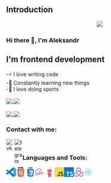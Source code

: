 ## Introduction
<p align="center">
<img src="https://readme-typing-svg.demolab.com/?lines=3+%2B%20years%20of%20coding%20experience&font=Fira%20Code&center=true&width=700&height=45&color=fff53a&vCenter=true&pause=1000&size=25" /></a>
</p>

### Hi there 👋, I'm Aleksandr

## I'm frontend development
-⚡ I love writing code  
-🥅 Constantly learning new things  
-💪 I love doing sports  


<a href="#">
  <img align="center" src="https://komarev.com/ghpvc/?username=ADmurAJI" />
  <img align="center" src="https://www.codewars.com/users/ADmurAJI/badges/micro" />
</a>

<br />
<br />

<a href="#">
  <img
    align="center"
    src="https://github-readme-stats.vercel.app/api/top-langs/?username=ADmurAJI&langs_count=8&layout=pie"
  />
</a>

<a href="#">
  <img
    align="center"
    //src="https://github-readme-stats.vercel.app/api?username=ADmurAJI"
  />
</a>



### Contact with me: 

[<img align="left" width="22px" src="https://www.svgrepo.com/show/349554/vk.svg" alt="vk"/>][VK]
[<img align="left" width="22px" src="https://www.svgrepo.com/show/354443/telegram.svg" alt="telegram"/>][TG]

<br/> 

### Languages and Tools:

<img align="left" width="26px" src="https://raw.githubusercontent.com/github/explore/80688e429a7d4ef2fca1e82350fe8e3517d3494d/topics/visual-studio-code/visual-studio-code.png" alt="visual-studio-code"/>
<img align="left" width="26px" src="https://raw.githubusercontent.com/github/explore/80688e429a7d4ef2fca1e82350fe8e3517d3494d/topics/html/html.png" alt="html"/>
<img align="left" width="26px" src="https://raw.githubusercontent.com/github/explore/80688e429a7d4ef2fca1e82350fe8e3517d3494d/topics/css/css.png" alt="css"/>
<img align="left" width="26px" src="https://raw.githubusercontent.com/github/explore/80688e429a7d4ef2fca1e82350fe8e3517d3494d/topics/sass/sass.png" alt="sass"/>
<img align="left" width="26px" src="https://raw.githubusercontent.com/github/explore/80688e429a7d4ef2fca1e82350fe8e3517d3494d/topics/gulp/gulp.png" alt="gulp"/>
<img align="left" width="26px" src="https://raw.githubusercontent.com/github/explore/80688e429a7d4ef2fca1e82350fe8e3517d3494d/topics/javascript/javascript.png" alt="javascript"/>
<img align="left" width="26px" src="https://raw.githubusercontent.com/github/explore/80688e429a7d4ef2fca1e82350fe8e3517d3494d/topics/typescript/typescript.png" alt="typescript"/>
<img align="left" width="26px" src="https://raw.githubusercontent.com/github/explore/80688e429a7d4ef2fca1e82350fe8e3517d3494d/topics/redux/redux.png" alt="redux"/>
<img align="left" width="26px" src="https://raw.githubusercontent.com/github/explore/80688e429a7d4ef2fca1e82350fe8e3517d3494d/topics/react/react.png" alt="react"/>

    
[VK]:https://vk.com/dr.falkone
[TG]:https://t.me/dr_falkone
[IN]:https://www.linkedin.com/in/aleksandr-zaytsev-182b5b260/
